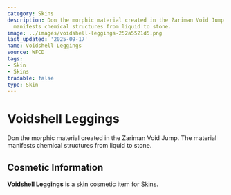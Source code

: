 ```yaml
---
category: Skins
description: Don the morphic material created in the Zariman Void Jump. The material
  manifests chemical structures from liquid to stone.
image: ../images/voidshell-leggings-252a5521d5.png
last_updated: '2025-09-17'
name: Voidshell Leggings
source: WFCD
tags:
- Skin
- Skins
tradable: false
type: Skin
---
```


# Voidshell Leggings

Don the morphic material created in the Zariman Void Jump. The material manifests chemical structures from liquid to stone.

## Cosmetic Information

**Voidshell Leggings** is a skin cosmetic item for Skins.

